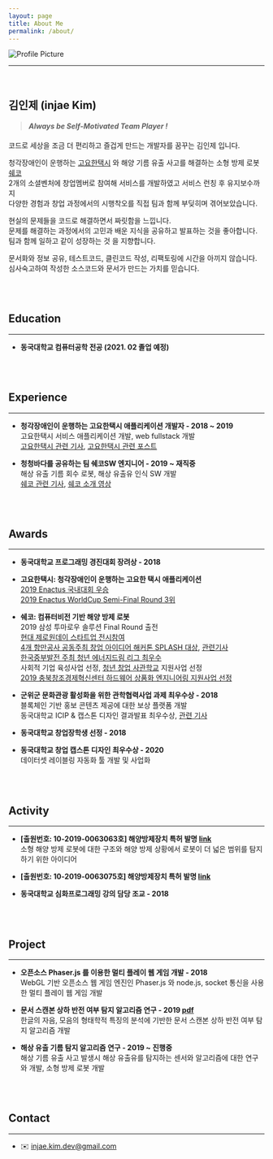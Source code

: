 ```yaml
---
layout: page
title: About Me
permalink: /about/
---
```


<img src="{{ site.baseurl }}/assets/profile.jpeg" title="Profile Picture" class="profile">

<br/>

---

<br/>

## 김인제 (injae Kim)

> #### *Always be Self-Motivated Team Player !*

코드로 세상을 조금 더 편리하고 즐겁게 만드는 개발자를 꿈꾸는 김인제 입니다.

청각장애인이 운행하는 [고요한택시](http://www.goyohantaxi.com/) 와 해양 기름 유출 사고를 해결하는 소형 방제 로봇 [쉐코](http://sheco.co)<br/>2개의 소셜벤처에 창업멤버로 참여해 서비스를 개발하였고 서비스 런칭 후 유지보수까지<br/>다양한 경험과 창업 과정에서의 시행착오를 직접 팀과 함께 부딪히며 겪어보았습니다.

현실의 문제들을 코드로 해결하면서 짜릿함을 느낍니다.<br/>
문제를 해결하는 과정에서의 고민과 배운 지식을 공유하고 발표하는 것을 좋아합니다.<br/>
팀과 함께 일하고 같이 성장하는 것 을 지향합니다.

문서화와 정보 공유, 테스트코드, 클린코드 작성, 리팩토링에 시간을 아끼지 않습니다.<br/>
심사숙고하여 작성한 소스코드와 문서가 만드는 가치를 믿습니다.

<br/>

<br/>

## Education

---

- **동국대학교 컴퓨터공학 전공 (2021. 02 졸업 예정)**

<br/>

<br/>

## Experience

---

- **청각장애인이 운행하는 고요한택시 애플리케이션 개발자 - 2018 ~ 2019**<br/>고요한택시 서비스 애플리케이션 개발, web fullstack 개발<br/>
  [고요한택시 관련 기사](http://news1.kr/articles/?3786791), [고요한택시 관련 포스트](https://blog.naver.com/kead1/221677118935)

- **청청바다를 공유하는 팀 쉐코SW 엔지니어 - 2019 ~ 재직중**<br/>해상 유출 기름 회수 로봇, 해상 유출유 인식 SW 개발<br/>
  [쉐코 관련 기사](https://www.yna.co.kr/view/AKR20190628149500065?input=1195m), [쉐코 소개 영상](https://www.youtube.com/watch?v=V6j5l5dnHDc)

<br/>

<br/>

## Awards

---

- **동국대학교 프로그래밍 경진대회 장려상 - 2018**

- **고요한택시: 청각장애인이 운행하는 고요한 택시 애플리케이션**<br/>
  [2019 Enactus 국내대회 우승](https://www.venturesquare.net/786727)<br/>
  [2019 Enactus WorldCup Semi-Final Round 3위](https://enactus.org/worldcup/results-2014/)

- **쉐코: 컴퓨터비전 기반 해양 방제 로봇**<br/>
  2019 삼성 투마로우 솔루션 Final Round 출전<br/>
  [현대 제로원데이 스타트업 전시참여](http://zer01neday.com/929/)<br/>
  [4개 항만공사 공동주최 창업 아이디어 해커톤 SPLASH 대상](https://injae-kim.github.io/assets/about_me/항만공사해커톤.jpg), [관련기사](http://ilyo.co.kr/?ac=article_view&entry_id=348400)<br/>
  [한국중부발전 주최 청년 에너지드림 리그 최우수](https://injae-kim.github.io/assets/about_me/중부발전에너지드림리그.jpg)<br/>
  사회적 기업 육성사업 선정, [청년 창업 사관학교](https://www.venturesquare.net/794557) 지원사업 선정<br/>
  [2019 충북창조경제혁신센터 하드웨어 상품화 엔지니어링 지원사업 선정](https://www.youtube.com/watch?v=V6j5l5dnHDc)

- **군위군 문화관광 활성화을 위한 관학협력사업 과제 최우수상 - 2018**<br/>
  블록체인 기반 홍보 콘텐츠 제공에 대한 보상 플랫폼 개발<br/>
  동국대학교 ICIP & 캡스톤 디자인 결과발표 최우수상, [관련 기사](https://www.kyongbuk.co.kr/news/articleView.html?idxno=1049167)

- **동국대학교 창업장학생 선정 - 2018**

- **동국대학교 창업 캡스톤 디자인 최우수상 - 2020**<br/>
  데이터셋 레이블링 자동화 툴 개발 및 사업화

<br/>

<br/>

## Activity

---

- **[출원번호: 10-2019-0063063호] 해양방제장치 특허 발명 [link](https://doi.org/10.8080/1020190063063)**<br/>
  소형 해양 방제 로봇에 대한 구조와 해양 방제 상황에서 로봇이 더 넓은 범위를 탐지하기 위한 아이디어

- **[출원번호: 10-2019-0063075호] 해양방제장치 특허 발명 [link](https://doi.org/10.8080/1020190063075)**

- **동국대학교 심화프로그래밍 강의 담당 조교 - 2018**

<br/>

<br/>

## Project

---

- **오픈소스 Phaser.js 를 이용한 멀티 플레이 웹 게임 개발 - 2018**<br/>
  WebGL 기반 오픈소스 웹 게임 엔진인 Phaser.js 와 node.js, socket 통신을 사용한 멀티 플레이 웹 게임 개발

- **문서 스캔본 상하 반전 여부 탐지 알고리즘 연구 - 2019 [pdf](https://injae-kim.github.io/assets/about_me/2019-2학기_개별연구_최종보고서.pdf)**<br/>
  한글의 자음, 모음의 형태학적 특징의 분석에 기반한 문서 스캔본 상하 반전 여부 탐지 알고리즘 개발

- **해상 유출 기름 탐지 알고리즘 연구 - 2019 ~ 진행중**<br/>
  해상 기름 유출 사고 발생시 해상 유출유를 탐지하는 센서와 알고리즘에 대한 연구와 개발, 소형 방제 로봇 개발

<br/>

<br/>

## Contact

---

- ✉️ injae.kim.dev@gmail.com

<br/>

<br/>

